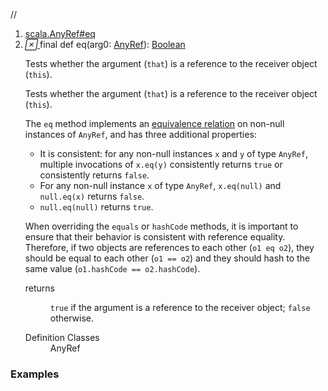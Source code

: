 //
<ol>
<li><a href="https://www.scala-lang.org/api/2.12.3/scala/collection/immutable/List.html#eq(x$1:AnyRef):Boolean">scala.AnyRef#eq</a></li>
<li name="scala.AnyRef#eq" visbl="pub" class="indented0 " data-isabs="false" fullcomment="yes" group="Ungrouped"> <a id="eq(x$1:AnyRef):Boolean"></a><a id="eq(AnyRef):Boolean"></a> <span class="permalink"> <a href="../../../scala/collection/immutable/List.html#eq(x$1:AnyRef):Boolean" title="Permalink"> <i class="material-icons"></i> </a> </span> <span class="modifier_kind"> <span class="modifier">final </span> <span class="kind">def</span> </span> <span class="symbol"> <span class="name">eq</span><span class="params">(<span name="arg0">arg0: <a href="../../AnyRef.html" class="extype" name="scala.AnyRef">AnyRef</a></span>)</span><span class="result">: <a href="../../Boolean.html" class="extype" name="scala.Boolean">Boolean</a></span> </span> <p class="shortcomment cmt">Tests whether the argument (<code>that</code>) is a reference to the receiver object (<code>this</code>).</p>
 <div class="fullcomment">
  <div class="comment cmt">
   <p>Tests whether the argument (<code>that</code>) is a reference to the receiver object (<code>this</code>).</p>
   <p> The <code>eq</code> method implements an <a href="http://en.wikipedia.org/wiki/Equivalence_relation" target="_blank">equivalence relation</a> on non-null instances of <code>AnyRef</code>, and has three additional properties:</p>
   <ul>
    <li>It is consistent: for any non-null instances <code>x</code> and <code>y</code> of type <code>AnyRef</code>, multiple invocations of <code>x.eq(y)</code> consistently returns <code>true</code> or consistently returns <code>false</code>.</li>
    <li>For any non-null instance <code>x</code> of type <code>AnyRef</code>, <code>x.eq(null)</code> and <code>null.eq(x)</code> returns <code>false</code>.</li>
    <li><code>null.eq(null)</code> returns <code>true</code>.</li>
   </ul>
   <p> When overriding the <code>equals</code> or <code>hashCode</code> methods, it is important to ensure that their behavior is consistent with reference equality. Therefore, if two objects are references to each other (<code>o1 eq o2</code>), they should be equal to each other (<code>o1 == o2</code>) and they should hash to the same value (<code>o1.hashCode == o2.hashCode</code>). </p>
  </div>
  <dl class="paramcmts block">
   <dt>
    returns
   </dt>
   <dd class="cmt">
    <p><code>true</code> if the argument is a reference to the receiver object; <code>false</code> otherwise.</p>
   </dd>
  </dl>
  <dl class="attributes block"> 
   <dt>
    Definition Classes
   </dt>
   <dd>
    AnyRef
   </dd>
  </dl>
 </div> </li>
        </ol>


### Examples





























